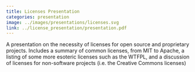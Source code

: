 ```yaml
---
title: Licenses Presentation
categories: presentation
image: ../images/presentations/licenses.svg
link: ../license_presentation/presentation.pdf
---
```

A presentation on the necessity of licenses for open source and proprietary projects. Includes a summary of common licenses, from MIT to Apache, a listing of some more esoteric licenses such as the WTFPL, and a discussion of licenses for non-software projects (i.e. the Creative Commons licenses)
